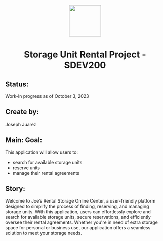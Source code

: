 <p align="center">
  <img width="100" height="100" src="https://brandslogos.com/wp-content/uploads/images/java-logo-1.png">
</p>

<h1 align="center"> Storage Unit Rental Project - SDEV200</h1>

## Status:
Work-In progress as of October 3, 2023

## Create by:
Joseph Juarez

## Main: Goal:
This application will allow users to:
- search for available storage units
- reserve units
- manage their rental agreements


## Story:
Welcome to Joe’s Rental Storage Online Center, 
a user-friendly platform designed to simplify the process of finding, reserving, 
and managing storage units. With this application, users can effortlessly explore and search for available storage units,
secure reservations, and efficiently oversee their rental agreements. Whether you're in need of extra storage space for personal or business use,
our application offers a seamless solution to meet your storage needs.









